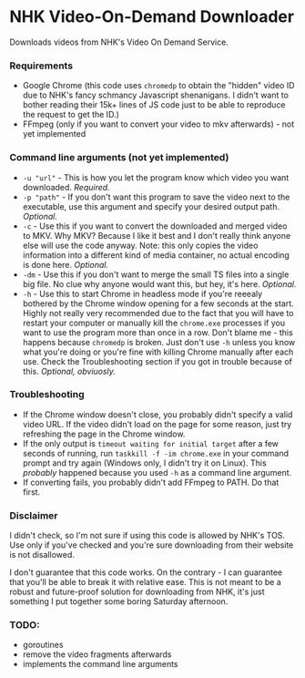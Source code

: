 # NHK Video-On-Demand Downloader

Downloads videos from NHK's Video On Demand Service.

### Requirements
- Google Chrome (this code uses `chromedp` to obtain the "hidden" video ID due to NHK's fancy schmancy Javascript shenanigans. I didn't want to bother reading their 15k+ lines of JS code just to be able to reproduce the request to get the ID.)
- FFmpeg (only if you want to convert your video to mkv afterwards) - not yet implemented

### Command line arguments (not yet implemented)
- `-u "url"` - This is how you let the program know which video you want downloaded. *Required.*
- `-p "path"` - If you don't want this program to save the video next to the executable, use this argument and specify your desired output path. *Optional.*
- `-c` - Use this if you want to convert the downloaded and merged video to MKV. Why MKV? Because I like it best and I don't really think anyone else will use the code anyway. Note: this only copies the video information into a different kind of media container, no actual encoding is done here. *Optional.*
- `-dm` - Use this if you don't want to merge the small TS files into a single big file. No clue why anyone would want this, but hey, it's here. *Optional.* 
- `-h` - Use this to start Chrome in headless mode if you're reeealy bothered by the Chrome window opening for a few seconds at the start. Highly not really very recommended due to the fact that you will have to restart your computer or manually kill the `chrome.exe` processes if you want to use the program more than once in a row. Don't blame me - this happens because `chromedp` is broken. Just don't use `-h` unless you know what you're doing or you're fine with killing Chrome manually after each use. Check the Troubleshooting section if you got in trouble because of this. *Optional, obviuosly.*

### Troubleshooting
- If the Chrome window doesn't close, you probably didn't specify a valid video URL. If the video didn't load on the page for some reason, just try refreshing the page in the Chrome window.
- If the only output is `timeout waiting for initial target` after a few seconds of running, run `taskkill -f -im chrome.exe` in your command prompt and try again (Windows only, I didn't try it on Linux). This *probably* happened because you used `-h` as a command line argument.  
- If converting fails, you probably didn't add FFmpeg to PATH. Do that first.


### Disclaimer
I didn't check, so I'm not sure if using this code is allowed by NHK's TOS. Use only if you've checked and you're sure downloading from their website is not disallowed.

I don't guarantee that this code works. On the contrary - I can guarantee that you'll be able to break it with relative ease. This is not meant to be a robust and future-proof solution for downloading from NHK, it's just something I put together some boring Saturday afternoon.

### TODO:
- goroutines
- remove the video fragments afterwards
- implements the command line arguments  

